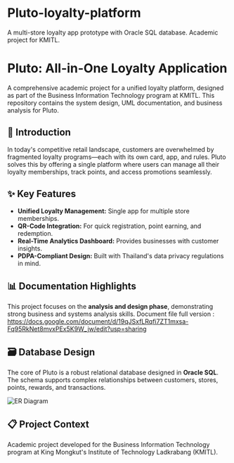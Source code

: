# Pluto-loyalty-platform
A multi-store loyalty app prototype with Oracle SQL database. Academic project for KMITL.
# Pluto: All-in-One Loyalty Application

A comprehensive academic project for a unified loyalty platform, designed as part of the Business Information Technology program at KMITL. This repository contains the system design, UML documentation, and business analysis for Pluto.

## 🎯 Introduction

In today's competitive retail landscape, customers are overwhelmed by fragmented loyalty programs—each with its own card, app, and rules. Pluto solves this by offering a single platform where users can manage all their loyalty memberships, track points, and access promotions seamlessly.

## ✨ Key Features

- **Unified Loyalty Management:** Single app for multiple store memberships.
- **QR-Code Integration:** For quick registration, point earning, and redemption.
- **Real-Time Analytics Dashboard:** Provides businesses with customer insights.
- **PDPA-Compliant Design:** Built with Thailand's data privacy regulations in mind.

## 📊 Documentation Highlights

This project focuses on the **analysis and design phase**, demonstrating strong business and systems analysis skills.
Document file full version : https://docs.google.com/document/d/19qJSxfLRqfi7ZT1mxsa-Fq95RkNet8mvxPEx5K9W_jw/edit?usp=sharing

## 🗃️ Database Design

The core of Pluto is a robust relational database designed in **Oracle SQL**. The schema supports complex relationships between customers, stores, points, rewards, and transactions.

![ER Diagram](Database/er_diagram.png)


## 📋 Project Context

Academic project developed for the Business Information Technology program at King Mongkut's Institute of Technology Ladkrabang (KMITL).

